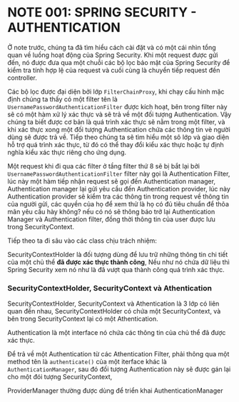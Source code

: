 # NOTE 001: SPRING SECURITY - AUTHENTICATION
Ở note trước, chúng ta đã tìm hiểu cách cài đặt và có một cái nhìn tổng quan về luồng hoạt động của Spring Security. Khi một request được gửi đến, nó được đưa qua một chuỗi các bộ lọc bảo mật của Spring Security để kiểm tra tính hợp lệ của request và cuối cùng là chuyển tiếp request đến controller.

Các bộ lọc được đại diện bởi lớp `FilterChainProxy`, khi chạy cấu hình mặc định chúng ta thấy có một filter tên là `UsernamePasswordAuthenticationFilter` được kích hoạt, bên trong filter này sẽ có một hàm xử lý xác thực và sẽ trả về một đối tượng Authentication. Vậy chúng ta biết được cơ bản là quá trình xác thực sẽ nằm trong một filter, và khi xác thực xong một đối tượng Authentication chứa các thông tin vè người dùng sẽ được trả về. Tiếp theo chúng ta sẽ tìm hiểu một sô lớp và giao diện hỗ trợ quá trình xác thực, từ đó có thể thay đổi kiểu xác thực hoặc tự định nghĩa kiểu xác thực riêng cho ứng dụng.

Một request khi đi qua các filter ở tầng filter thứ 8 sẽ bị bắt lại bởi `UsernamePasswordAuthenticationFilter` filter này gọi là Authentication Filter, lúc này một hàm tiếp nhận request sẽ gọi đến Authentication manager, Authentication manager lại gửi yêu cầu đến Authentication provider, lúc này Authentication provider sẽ kiểm tra các thông tin trong request về thông tin của người gửi, các quyền của họ để xem thử là họ có đủ tiêu chuẩn để thõa mãn yêu cầu hày không? nếu có nó sẽ thông báo trở lại Authentication Manager và Authentication filter, đồng thời thông tin của user được lưu trong SecurityContext.

Tiếp theo ta đi sâu vào các class chịu trách nhiệm:

SecurityContextHolder là đối tượng dùng để lưu trữ những thông tin chi tiết của một chủ thể **đã được xác thực thành công**, Nếu như nó chứa dữ liệu thì Spring Security xem nó như là đã vượt qua thành công quá trình xác thực.


### SecurityContextHolder, SecurityContext và Athentication

SecurityContextHolder, SecurityContext và Athentication là 3 lớp có liên quan đến nhau, SecurityContextHolder có chứa một SecurityContext, và bên trong SecurityContext lại có một Athentication.

Authentication là một interface nó chứa các thông tin của chủ thể đã được xác thực.


Để trả về một Authentication từ các Athentication Filter, phải thông qua một method tên là `authenticate()` của một iterface khác là `AuthenticationManager`, sau đó đối tượng Authentication này sẽ được gán lại cho một đói tượng SecurityContext, 

ProviderManager thường được dùng để triển khai AuthenticationManager

